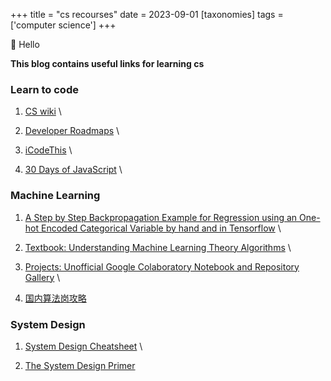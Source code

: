 +++
title = "cs recourses"
date = 2023-09-01
[taxonomies]
tags = ['computer science']
+++


👋 Hello

**This blog contains useful links for learning cs**


### Learn to code
1. [CS wiki](https://csdiy.wiki/) \

2. [Developer Roadmaps](https://roadmap.sh/) \

3. [iCodeThis](https://icodethis.com/) \

4. [30 Days of JavaScript](https://leetcode.com/studyplan/30-days-of-javascript/) \



### Machine Learning
1. [A Step by Step Backpropagation Example for Regression using an One-hot Encoded Categorical Variable by hand and in Tensorflow](https://mmuratarat.github.io/2020-01-09/backpropagation) \
   
2. [Textbook: Understanding Machine Learning Theory Algorithms](https://www.cs.huji.ac.il/w~shais/UnderstandingMachineLearning/) \
   
3. [Projects: Unofficial Google Colaboratory Notebook and Repository Gallery](https://github.com/firmai/awesome-google-colab) \

4. [国内算法岗攻略](https://github.com/amusi/AI-Job-Notes)



### System Design
1. [System Design Cheatsheet](/blogs/system-design-cheatsheet) \
   
2. [The System Design Primer](https://github.com/donnemartin/system-design-primer/blob/master/README-zh-Hans.md)